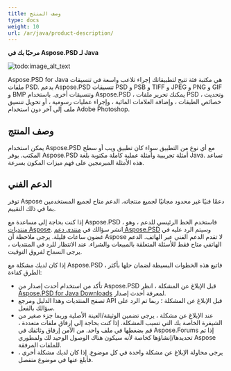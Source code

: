 ```yaml
---
title: وصف المنتج
type: docs
weight: 10
url: /ar/java/product-description/
---
```


**مرحبًا بك في Aspose.PSD لـ Java**

![todo:image_alt_text](product-description_1)

Aspose.PSD for Java هي مكتبة فئة تتيح لتطبيقاتك إجراء تلاعب واسعة في تنسيقات ملفات PSD. يدعم Aspose.PSD تنسيقات PSD و PSB و TIFF و JPEG و PNG و GIF و BMP وتنسيقات أخرى. باستخدام Aspose.PSD ، يمكنك تحرير ملفات PSD ، وتحديث خصائص الطبقات ، وإضافة العلامات المائية ، وإجراء عمليات رسومية ، أو تحويل تنسيق ملف إلى آخر دون استخدام Adobe Photoshop.

## **وصف المنتج**
يمكن استخدام Aspose.PSD مع أي نوع من التطبيق سواء كان تطبيق ويب أو سطح المكتب. يوفر Aspose.PSD أمثلة تجريبية وأمثلة عملية كاملة مكتوبة بلغة Java. تساعد هذه الأمثلة المبرمجين على فهم ميزات المكون بسرعة.

## **الدعم الفني**
توفر Aspose دعمًا فنيًا غير محدود مجانيًا لجميع منتجاته. الدعم متاح لجميع المستخدمين بما في ذلك التقييم.

إذا كنت بحاجة إلى مساعدة مع Aspose.PSD ، فاستخدم الخط الرئيسي للدعم ، وهو [منتديات Aspose](https://forum.aspose.com/). انشر سؤالك في [منتدى دعم Aspose.PSD](https://forum.aspose.com/c/psd) وسيتم الرد عليه في غضون ساعات قليلة.
يرجى ملاحظة أن Aspose لا تقدم الدعم الفني عبر الهاتف. الدعم الهاتفي متاح فقط للأسئلة المتعلقة بالمبيعات والشراء.
عند الانتظار للرد في المنتديات ، يرجى السماح لفروق التوقيت.

إذا كان لديك مشكلة مع Aspose.PSD ، فاتبع هذه الخطوات البسيطة لضمان حلها بأكثر الطرق كفاءة:

- تأكد من استخدام أحدث إصدار من Aspose.PSD قبل الإبلاغ عن المشكلة ، انظر [Aspose.PSD for Java Downloads](https://releases.aspose.com/java/repo/com/aspose/aspose-psd/) لمعرفة أحدث إصدار.
- تصفح المنتديات وهذا الدليل ومرجع API قبل الإبلاغ عن المشكلة ؛ ربما تم الرد على سؤالك بالفعل.
- عند الإبلاغ عن مشكلة ، يرجى تضمين الوثيقة/العينة الأصلية وربما جزء صغير من الشيفرة الخاصة بك التي تسبب المشكلة. إذا كنت بحاجة إلى إرفاق ملفات متعددة ، قم بضغطها في ملف واحد. من الآمن إرفاق وثائقك في Aspose.Forums إذا تم تحديدها/إنشاؤها كخاصة لأنه سيكون هناك الوصول الوحيد لك ولمطوري Aspose للملفات المرفقة.
- يرجى محاولة الإبلاغ عن مشكلة واحدة في كل موضوع. إذا كان لديك مشكلة أخرى ، فأبلغ عنها في موضوع منفصل.